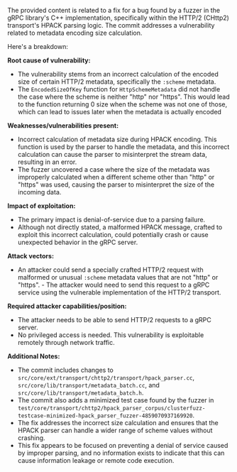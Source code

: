 The provided content is related to a fix for a bug found by a fuzzer in the gRPC library's C++ implementation, specifically within the HTTP/2 (CHttp2) transport's HPACK parsing logic. The commit addresses a vulnerability related to metadata encoding size calculation.

Here's a breakdown:

**Root cause of vulnerability:**

- The vulnerability stems from an incorrect calculation of the encoded size of certain HTTP/2 metadata, specifically the `:scheme` metadata.
- The `EncodedSizeOfKey` function for `HttpSchemeMetadata` did not handle the case where the scheme is neither "http" nor "https". This would lead to the function returning 0 size when the scheme was not one of those, which can lead to issues later when the metadata is actually encoded

**Weaknesses/vulnerabilities present:**
  - Incorrect calculation of metadata size during HPACK encoding. This function is used by the parser to handle the metadata, and this incorrect calculation can cause the parser to misinterpret the stream data, resulting in an error.
  - The fuzzer uncovered a case where the size of the metadata was improperly calculated when a different scheme other than "http" or "https" was used, causing the parser to misinterpret the size of the incoming data.

**Impact of exploitation:**
  - The primary impact is denial-of-service due to a parsing failure.
  - Although not directly stated, a malformed HPACK message, crafted to exploit this incorrect calculation, could potentially crash or cause unexpected behavior in the gRPC server.

**Attack vectors:**
   - An attacker could send a specially crafted HTTP/2 request with malformed or unusual `:scheme` metadata values that are not "http" or "https".
    - The attacker would need to send this request to a gRPC service using the vulnerable implementation of the HTTP/2 transport.

**Required attacker capabilities/position:**
   - The attacker needs to be able to send HTTP/2 requests to a gRPC server.
   - No privileged access is needed. This vulnerability is exploitable remotely through network traffic.

**Additional Notes:**

- The commit includes changes to `src/core/ext/transport/chttp2/transport/hpack_parser.cc`, `src/core/lib/transport/metadata_batch.cc`, and `src/core/lib/transport/metadata_batch.h`.
- The commit also adds a minimized test case found by the fuzzer in `test/core/transport/chttp2/hpack_parser_corpus/clusterfuzz-testcase-minimized-hpack_parser_fuzzer-4859070937169920`.
- The fix addresses the incorrect size calculation and ensures that the HPACK parser can handle a wider range of scheme values without crashing.
- This fix appears to be focused on preventing a denial of service caused by improper parsing, and no information exists to indicate that this can cause information leakage or remote code execution.
